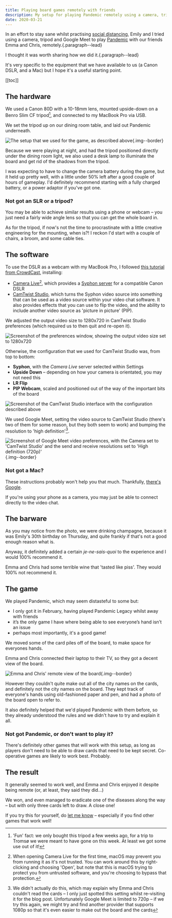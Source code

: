 ```yaml
---
title: Playing board games remotely with friends
description: My setup for playing Pandemic remotely using a camera, tripod and Google Meet
date: 2020-03-21
---
```


In an effort to stay sane whilst practising [social distancing](https://www.gov.uk/government/publications/covid-19-guidance-on-social-distancing-and-for-vulnerable-people), Emily and I tried using a camera, tripod and Google Meet to play [Pandemic](https://zmangames.com/en/games/pandemic/) with our friends Emma and Chris, remotely.{.paragraph--lead}

I thought it was worth sharing how we did it.{.paragraph--lead}

It's very specific to the equipment that we have available to us (a Canon DSLR, and a Mac) but I hope it's a useful starting point.

[[toc]]

## The hardware

We used a Canon 80D with a 10-18mm lens, mounted upside-down on a Benro Slim CF tripod[^1], and connected to my MacBook Pro via USB.

We set the tripod up on our dining room table, and laid out Pandemic underneath.

![The setup that we used for the game, as described above](/img/playing-board-games-remotely/setup.jpg){.img--border}

Because we were playing at night, and had the tripod positioned directly under the dining room light, we also used a desk lamp to illuminate the board and get rid of the shadows from the tripod.

I was expecting to have to change the camera battery during the game, but it held up pretty well, with a little under 50% left after a good couple of hours of gameplay. I'd definitely recommend starting with a fully charged battery, or a power adaptor if you've got one.

### Not got an SLR or a tripod?

You may be able to achieve similar results using a phone or webcam – you just need a fairly wide angle lens so that you can get the whole board in.

As for the tripod, if now's not the time to procrastinate with a little creative engineering for the mounting, when is?! I reckon I'd start with a couple of chairs, a broom, and some cable ties.

## The software

To use the DSLR as a webcam with my MacBook Pro, I followed [this tutorial from CrowdCast](https://docs.crowdcast.io/en/articles/1935406-how-to-use-your-dslr-as-a-webcam), installing:

- [Camera Live](https://github.com/v002/v002-Camera-Live/releases)[^2], which provides a [Syphon server](http://syphon.v002.info/) for a compatible Canon DSLR
- [CamTwist Studio](http://camtwiststudio.com/download/), which turns the Syphon video source into something that can be used as a video source within your video chat software. It also provides effects that you can use to flip the video, and the ability to include another video source as 'picture in picture' (PIP).

We adjusted the output video size to 1280x720 in CamTwist Studio preferences (which required us to then quit and re-open it).

![Screenshot of the preferences window, showing the output video size set to 1280x720](/img/playing-board-games-remotely/preferences.png)

Otherwise, the configuration that we used for CamTwist Studio was, from top to bottom:

- **Syphon**, with the _Camera Live_ server selected within Settings
- **Upside Down** – depending on how your camera is orientated, you may not need this
- **LR Flip**
- **PIP Webcam**, scaled and positioned out of the way of the important bits of the board

![Screenshot of the CamTwist Studio interface with the configuration described above](/img/playing-board-games-remotely/camtwist.png)

We used Google Meet, setting the video source to CamTwist Studio (there's two of them for some reason, but they both seem to work) and bumping the resolution to 'high definition'[^3].

![Screenshot of Google Meet video preferences, with the Camera set to 'CamTwist Studio' and the send and receive resolutions set to 'High definition (720p)'](/img/playing-board-games-remotely/meet.png){.img--border}

### Not got a Mac?

These instructions probably won't help you that much. Thankfully, [there's Google](https://www.google.com/search?q=use+SLR+as+webcam+windows).

If you're using your phone as a camera, you may just be able to connect directly to the video chat.

## The barware

As you may notice from the photo, we were drinking champagne, because it was Emily's 30th birthday on Thursday, and quite frankly if that's not a good enough reason what is.

Anyway, it definitely added a certain _je-ne-sais-quoi_ to the experience and I would 100% recommend it.

Emma and Chris had some terrible wine that 'tasted like piss'. They would 100% not recommend it.

## The game

We played Pandemic, which may seem distasteful to some but:

- I only got it in February, having played Pandemic Legacy whilst away with friends
- it’s the only game I have where being able to see everyone’s hand isn’t an issue
- perhaps most importantly, it's a good game!

We moved some of the card piles off of the board, to make space for everyones hands.

Emma and Chris connected their laptop to their TV, so they got a decent view of the board.

![Emma and Chris' remote view of the board](/img/playing-board-games-remotely/remote.jpg){.img--border}

However they couldn't quite make out all of the city names on the cards, and definitely not the city names on the board. They kept track of everyone's hands using old-fashioned paper and pen, and had a photo of the board open to refer to.

It also definitely helped that we'd played Pandemic with them before, so they already understood the rules and we didn't have to try and explain it all.

### Not got Pandemic, or don't want to play it?

There's definitely other games that will work with this setup, as long as players don't need to be able to draw cards that need to be kept secret. Co-operative games are likely to work best. Probably.

## The result

It generally seemed to work well, and Emma and Chris enjoyed it despite being remote (or, at least, they said they did…)

We won, and even managed to eradicate one of the diseases along the way – but with only three cards left to draw. A close one!

If you try this for yourself, do [let me know](https://twitter.com/36degrees) – especially if you find other games that work well!


[^1]: 'Fun' fact: we only bought this tripod a few weeks ago, for a trip to Tromsø we were meant to have gone on this week. At least we got some use out of it!
[^2]: When opening Camera Live for the first time, macOS may prevent you from running it as it's not trusted. You can work around this by right-clicking and choosing 'Open', but note that this is macOS trying to protect you from untrusted software, and you're choosing to bypass that protection.
[^3]: We didn't actually do this, which may explain why Emma and Chris couldn't read the cards – I only just spotted this setting whilst re-visiting it for the blog post. Unfortunately Google Meet is limited to 720p – if we try this again, we might try and find another provider that supports 1080p so that it's even easier to make out the board and the cards
